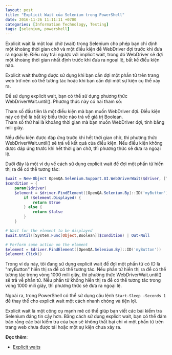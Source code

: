 ```yaml
---
layout: post
title: "Explicit Wait của Selenium trong PowerShell"
date: 2016-11-26 11:11:11 +0700
categories: [Information Technology, Testing]
tags: [selenium, powershell]
---
```


Explicit wait là một loại chờ (wait) trong Selenium cho phép bạn chỉ định một khoảng thời gian chờ và một điều kiện để WebDriver đợi trước khi đưa ra ngoại lệ. Điều này trái ngược với implicit wait, trong đó WebDriver sẽ đợi một khoảng thời gian nhất định trước khi đưa ra ngoại lệ, bất kể điều kiện nào.  

Explicit wait thường được sử dụng khi bạn cần đợi một phần tử trên trang web trở nên có thể tương tác hoặc khi bạn cần đợi một sự kiện cụ thể xảy ra.  

Để sử dụng explicit wait, bạn có thể sử dụng phương thức WebDriverWait.until(). Phương thức này có hai tham số:  

Tham số đầu tiên là một điều kiện mà bạn muốn WebDriver đợi. Điều kiện này có thể là bất kỳ biểu thức nào trả về giá trị Boolean.  
Tham số thứ hai là khoảng thời gian mà bạn muốn WebDriver đợi, tính bằng mili giây.  

Nếu điều kiện được đáp ứng trước khi hết thời gian chờ, thì phương thức WebDriverWait.until() sẽ trả về kết quả của điều kiện. Nếu điều kiện không được đáp ứng trước khi hết thời gian chờ, thì phương thức sẽ đưa ra ngoại lệ.

Dưới đây là một ví dụ về cách sử dụng explicit wait để đợi một phần tử hiển thị ra để có thể tương tác:  

```powershell
$wait = New-Object OpenQA.Selenium.Support.UI.WebDriverWait($driver, [TimeSpan]::FromMilliseconds(1000))
$condition = {
    param($driver)
    $element = $driver.FindElement([OpenQA.Selenium.By]::ID('myButton'))
        if ($element.Displayed) {
            return $true
        } else {
            return $false
        }
    }

# Wait for the element to be displayed
$wait.Until([System.Func[Object,Boolean]]$condition) | Out-Null

# Perform some action on the element
$element = $driver.FindElement([OpenQA.Selenium.By]::ID('myButton'))
$element.Click()
```  

Trong ví dụ này, tôi đang sử dụng explicit wait để đợi một phần tử có ID là "myButton" hiển thị ra để có thể tương tác. Nếu phần tử hiển thị ra để có thể tương tác trong vòng 1000 mili giây, thì phương thức WebDriverWait.until() sẽ trả về phần tử. Nếu phần tử không hiển thị ra để có thể tương tác trong vòng 1000 mili giây, thì phương thức sẽ đưa ra ngoại lệ.  

Ngoài ra, trong PowerShell có thể sử dụng câu lệnh `Start-Sleep -Seconds 1` để thay thế cho explicit wait một cách nhanh chóng và tiện lợi.  

Explicit wait là một công cụ mạnh mẽ có thể giúp bạn viết các bài kiểm tra Selenium đáng tin cậy hơn. Bằng cách sử dụng explicit wait, bạn có thể đảm bảo rằng các bài kiểm tra của bạn sẽ không thất bại chỉ vì một phần tử trên trang web chưa được tải hoặc một sự kiện chưa xảy ra.  

**Đọc thêm**:
- [Explicit waits](https://www.selenium.dev/documentation/webdriver/waits/#explicit-waits)
